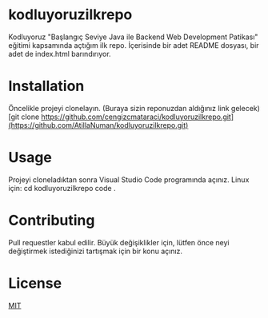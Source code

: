 # kodluyoruzilkrepo
Kodluyoruz "Başlangıç Seviye Java ile Backend Web Development Patikası" eğitimi kapsamında açtığım ilk repo. İçerisinde bir adet README dosyası, bir adet de index.html barındırıyor.

# Installation 
Öncelikle projeyi clonelayın. (Buraya sizin reponuzdan aldığınız link gelecek)
[git clone https://github.com/cengizcmataraci/kodluyoruzilkrepo.git](https://github.com/AtillaNuman/kodluyoruzilkrepo.git)

# Usage 
Projeyi cloneladıktan sonra Visual Studio Code programında açınız.
Linux için: 
cd kodluyoruzilkrepo
code .

# Contributing
Pull requestler kabul edilir. Büyük değişiklikler için, lütfen önce neyi değiştirmek istediğinizi tartışmak için bir konu açınız.

# License
[MIT](https://choosealicense.com/licenses/mit/)
